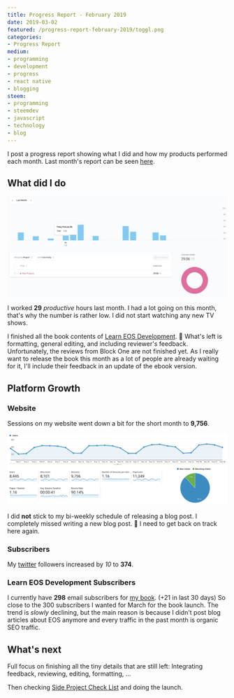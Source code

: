 ```yaml
---
title: Progress Report - February 2019
date: 2019-03-02
featured: /progress-report-february-2019/toggl.png
categories:
- Progress Report
medium:
- programming
- development
- progress
- react native
- blogging
steem:
- programming
- steemdev
- javascript
- technology
- blog
---
```



I post a progress report showing what I did and how my products performed each month.
Last month's report can be seen [here](/progress-report-january-2019).

## What did I do

![Productive Hours in February](./toggl.png)

I worked **29** _productive_ hours last month. I had a lot going on this month, that's why the number is rather low.
I did not start watching any new TV shows.

I finished all the book contents of [Learn EOS Development](https://learneos.one). 🎉
What's left is formatting, general editing, and including reviewer's feedback.
Unfortunately, the reviews from Block One are not finished yet.
As I really want to release the book this month as a lot of people are already waiting for it, I'll include their feedback in an update of the ebook version.

## Platform Growth

### Website

Sessions on my website went down a bit for the short month to **9,756**.

![Website Traffic](./website-traffic.png)

I did **not** stick to my bi-weekly schedule of releasing a blog post.
I completely missed writing a new blog post. 🙁
I need to get back on track here again.

### Subscribers

My [twitter](https://twitter.com/cmichelio) followers increased by _10_ to **374**.

### Learn EOS Development Subscribers

I currently have **298** email subscribers for [my book](https://learneos.one). (+21 in last 30 days)
So close to the 300 subscribers I wanted for March for the book launch.
The trend is _slowly_ declining, but the main reason is because I didn't post blog articles about EOS anymore and every traffic in the past month is organic SEO traffic.

## What's next

Full focus on finishing all the tiny details that are still left:
Integrating feedback, reviewing, editing, formatting, ...

Then checking [Side Project Check List](https://www.sideprojectchecklist.com/marketing-checklist/) and doing the launch.
